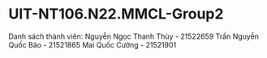 # UIT-NT106.N22.MMCL-Group2
Danh sách thành viên:
Nguyễn Ngọc Thanh Thùy - 21522659
Trần Nguyễn Quốc Bảo - 21521865
Mai Quốc Cường - 21521901
